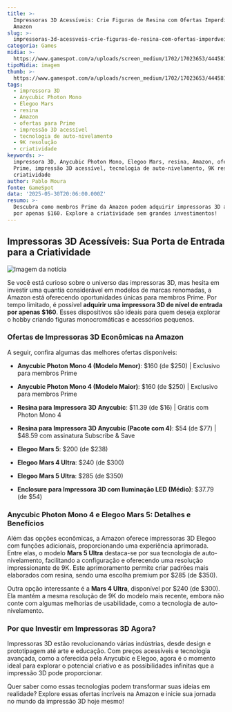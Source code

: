 ```yaml
---
title: >-
  Impressoras 3D Acessíveis: Crie Figuras de Resina com Ofertas Imperdíveis na
  Amazon
slug: >-
  impressoras-3d-acessveis-crie-figuras-de-resina-com-ofertas-imperdveis-na-amazon
categoria: Games
midia: >-
  https://www.gamespot.com/a/uploads/screen_medium/1702/17023653/4445817-mixcollage-18-feb-2025-10-25-am-6751.jpg
tipoMidia: imagem
thumb: >-
  https://www.gamespot.com/a/uploads/screen_medium/1702/17023653/4445817-mixcollage-18-feb-2025-10-25-am-6751.jpg
tags:
  - impressora 3D
  - Anycubic Photon Mono
  - Elegoo Mars
  - resina
  - Amazon
  - ofertas para Prime
  - impressão 3D acessível
  - tecnologia de auto-nivelamento
  - 9K resolução
  - criatividade
keywords: >-
  impressora 3D, Anycubic Photon Mono, Elegoo Mars, resina, Amazon, ofertas para
  Prime, impressão 3D acessível, tecnologia de auto-nivelamento, 9K resolução,
  criatividade
author: Pablo Moura
fonte: GameSpot
data: '2025-05-30T20:06:00.000Z'
resumo: >-
  Descubra como membros Prime da Amazon podem adquirir impressoras 3D acessíveis
  por apenas $160. Explore a criatividade sem grandes investimentos!
---
```

## Impressoras 3D Acessíveis: Sua Porta de Entrada para a Criatividade

![Imagem da notícia](https://www.gamespot.com/a/uploads/screen_medium/1702/17023653/4445817-mixcollage-18-feb-2025-10-25-am-6751.jpg)

Se você está curioso sobre o universo das impressoras 3D, mas hesita em investir uma quantia considerável em modelos de marcas renomadas, a Amazon está oferecendo oportunidades únicas para membros Prime. Por tempo limitado, é possível **adquirir uma impressora 3D de nível de entrada por apenas $160**. Esses dispositivos são ideais para quem deseja explorar o hobby criando figuras monocromáticas e acessórios pequenos.

### Ofertas de Impressoras 3D Econômicas na Amazon

A seguir, confira algumas das melhores ofertas disponíveis:

- **Anycubic Photon Mono 4 (Modelo Menor)**: $160 (de $250) | Exclusivo para membros Prime

- **Anycubic Photon Mono 4 (Modelo Maior)**: $160 (de $250) | Exclusivo para membros Prime

- **Resina para Impressora 3D Anycubic**: $11.39 (de $16) | Grátis com Photon Mono 4

- **Resina para Impressora 3D Anycubic (Pacote com 4)**: $54 (de $77) | $48.59 com assinatura Subscribe & Save

- **Elegoo Mars 5**: $200 (de $238)

- **Elegoo Mars 4 Ultra**: $240 (de $300)

- **Elegoo Mars 5 Ultra**: $285 (de $350)

- **Enclosure para Impressora 3D com Iluminação LED (Médio)**: $37.79 (de $54)

### Anycubic Photon Mono 4 e Elegoo Mars 5: Detalhes e Benefícios

Além das opções econômicas, a Amazon oferece impressoras 3D Elegoo com funções adicionais, proporcionando uma experiência aprimorada. Entre elas, o modelo **Mars 5 Ultra** destaca-se por sua tecnologia de auto-nivelamento, facilitando a configuração e oferecendo uma resolução impressionante de 9K. Este aprimoramento permite criar padrões mais elaborados com resina, sendo uma escolha premium por $285 (de $350).

Outra opção interessante é a **Mars 4 Ultra**, disponível por $240 (de $300). Ela mantém a mesma resolução de 9K do modelo mais recente, embora não conte com algumas melhorias de usabilidade, como a tecnologia de auto-nivelamento.

### Por que Investir em Impressoras 3D Agora?

Impressoras 3D estão revolucionando várias indústrias, desde design e prototipagem até arte e educação. Com preços acessíveis e tecnologia avançada, como a oferecida pela Anycubic e Elegoo, agora é o momento ideal para explorar o potencial criativo e as possibilidades infinitas que a impressão 3D pode proporcionar.

Quer saber como essas tecnologias podem transformar suas ideias em realidade? Explore essas ofertas incríveis na Amazon e inicie sua jornada no mundo da impressão 3D hoje mesmo!
